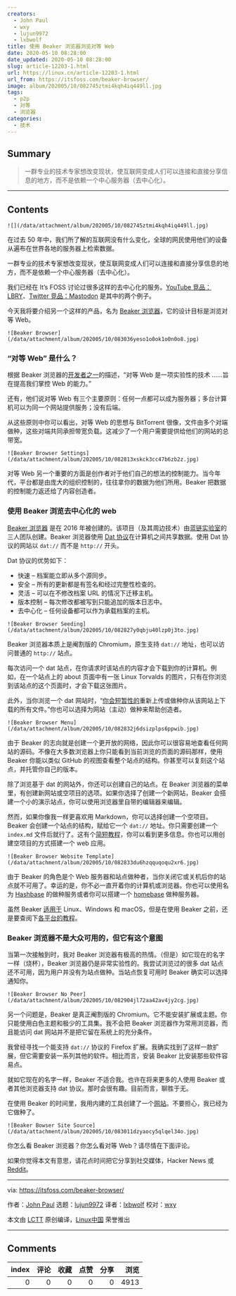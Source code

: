 ```yaml
---
creators:
  - John Paul
  - wxy
  - lujun9972
  - lxbwolf
title: 使用 Beaker 浏览器浏览对等 Web
date: 2020-05-10 08:28:00
date_updated: 2020-05-10 08:28:00
slug: article-12203-1.html
url: https://linux.cn/article-12203-1.html
url_from: https://itsfoss.com/beaker-browser/
image: album/202005/10/082745ztmi4kqh4iq449ll.jpg
tags:
  - p2p
  - 对等
  - 浏览器
categories:
  - 技术
---
```


## Summary

> 一群专业的技术专家想改变现状，使互联网变成人们可以连接和直接分享信息的地方，而不是依赖一个中心服务器（去中心化）。

***

<!-- more -->

## Contents

`![](/data/attachment/album/202005/10/082745ztmi4kqh4iq449ll.jpg)`

在过去 50 年中，我们所了解的互联网没有什么变化，全球的网民使用他们的设备从遍布在世界各地的服务器上检索数据。

一群专业的技术专家想改变现状，使互联网变成人们可以连接和直接分享信息的地方，而不是依赖一个中心服务器（去中心化）。

我们已经在 It’s FOSS 讨论过很多这样的去中心化的服务。[YouTube 竞品：LBRY](https://itsfoss.com/lbry/)、[Twitter 竞品：Mastodon](https://itsfoss.com/mastodon-open-source-alternative-twitter/) 是其中的两个例子。

今天我将要介绍另一个这样的产品，名为 [Beaker 浏览器](https://beakerbrowser.com/)，它的设计目标是浏览对等 Web。

`![Beaker Browser](/data/attachment/album/202005/10/083036yeso1o0ok1o0n0o8.jpg)`

### “对等 Web” 是什么？

根据 Beaker 浏览器的[开发者之一](https://pfrazee.hashbase.io/blog/what-is-the-p2p-web)的描述，“对等 Web 是一项实验性的技术 ……旨在提高我们掌控 Web 的能力。”

还有，他们说对等 Web 有三个主要原则：任何一点都可以成为服务器；多台计算机可以为同一个网站提供服务；没有后端。

从这些原则中你可以看出，对等 Web 的思想与 BitTorrent 很像，文件由多个对端做种，这些对端共同承担带宽负载。这减少了一个用户需要提供给他们的网站的总带宽。

`![Beaker Browser Settings](/data/attachment/album/202005/10/082813xskck3cc47b6zb2z.jpg)`

对等 Web 另一个重要的方面是创作者对于他们自己的想法的控制能力。当今年代，平台都是由庞大的组织控制的，往往拿你的数据为他们所用。Beaker 把数据的控制能力返还给了内容创造者。

### 使用 Beaker 浏览去中心化的 web

[Beaker 浏览器](https://beakerbrowser.com/) 是在 2016 年被创建的。该项目（及其周边技术）由[蓝链实验室](https://bluelinklabs.com/)的三人团队创建。Beaker 浏览器使用 [Dat 协议](https://www.datprotocol.com/)在计算机之间共享数据。使用 Dat 协议的网站以 `dat://` 而不是 `http://` 开头。

Dat 协议的优势如下：

* 快速 – 档案能立即从多个源同步。
* 安全 – 所有的更新都是有签名和经过完整性检查的。
* 灵活 – 可以在不修改档案 URL 的情况下迁移主机。
* 版本控制 – 每次修改都被写到只能追加的版本日志中。
* 去中心化 – 任何设备都可以作为承载档案的主机。

`![Beaker Browser Seeding](/data/attachment/album/202005/10/082827y0qbju40lzp0j3to.jpg)`

Beaker 浏览器本质上是阉割版的 Chromium，原生支持 `dat://` 地址，也可以访问普通的 `http://` 站点。

每次访问一个 dat 站点，在你请求时该站点的内容才会下载到你的计算机。例如，在一个站点上的 about 页面中有一张 Linux Torvalds 的图片，只有在你浏览到该站点的这个页面时，才会下载这张图片。

此外，当你浏览一个 dat 网站时，“[你会短暂性的](https://beakerbrowser.com/docs/faq/)重新上传或做种你从该网站上下载的所有文件。”你也可以选择为网站（主动）做种来帮助创造者。

`![Beaker Browser Menu](/data/attachment/album/202005/10/082832j6dsizplps6ppwib.jpg)`

由于 Beaker 的志向就是创建一个更开放的网络，因此你可以很容易地查看任何网站的源码。不像在大多数浏览器上你只能看到当前浏览的页面的源码那样，使用 Beaker 你能以类似 GitHub 的视图查看整个站点的结构。你甚至可以复刻这个站点，并托管你自己的版本。

除了浏览基于 dat 的网站外，你还可以创建自己的站点。在 Beaker 浏览器的菜单里，有创建新网站或空项目的选项。如果你选择了创建一个新网站，Beaker 会搭建一个小的演示站点，你可以使用浏览器里自带的编辑器来编辑。

然而，如果你像我一样更喜欢用 Markdown，你可以选择创建一个空项目。Beaker 会创建一个站点的结构，赋给它一个 `dat://` 地址。你只需要创建一个 `index.md` 文件后就行了。这有个[简短教程](https://beakerbrowser.com/docs/guides/create-a-markdown-site)，你可以看到更多信息。你也可以用创建空项目的方式搭建一个 web 应用。

`![Beaker Browser Website Template](/data/attachment/album/202005/10/082833du6hzqquqoqu2xr6.jpg)`

由于 Beaker 的角色是个 Web 服务器和站点做种者，当你关闭它或关机后你的站点就不可用了。幸运的是，你不必一直开着你的计算机或浏览器。你也可以使用名为 [Hashbase](https://hashbase.io/) 的做种服务或者你可以搭建一个 [homebase](https://github.com/beakerbrowser/homebase) 做种服务器。

虽然 Beaker [适用于](https://beakerbrowser.com/install/) Linux、Windows 和 macOS，但是在使用 Beaker 之前，还是要查阅下[各平台的教程](https://beakerbrowser.com/docs/guides/)。

### Beaker 浏览器不是大众可用的，但它有这个意图

当第一次接触到时，我对 Beaker 浏览器有极高的热情。（但是）如它现在的名字一样（烧杯），Beaker 浏览器仍是非常实验性的。我尝试浏览过的很多 dat 站点还不可用，因为用户并没有为站点做种。当站点恢复可用时 Beaker 确实可以选择通知你。

`![Beaker Browser No Peer](/data/attachment/album/202005/10/082904jl72aa42av4jy2cg.jpg)`

另一个问题是，Beaker 是真正阉割版的 Chromium。它不能安装扩展或主题。你只能使用白色主题和极少的工具集。我不会把 Beaker 浏览器作为常用浏览器，而且能访问 dat 网站并不是把它留在系统上的充分条件。

我曾经寻找一个能支持 `dat://` 协议的 Firefox 扩展。我确实找到了这样一款扩展，但它需要安装一系列其他的软件。相比而言，安装 Beaker 比安装那些软件容易点。

就如它现在的名字一样，Beaker 不适合我。也许在将来更多的人使用 Beaker 或者其他浏览器支持 dat 协议。那时会很有趣。目前而言，聊胜于无。

在使用 Beaker 的时间里，我用内建的工具创建了一个[网站](https://41bfbd06731e8d9c5d5676e8145069c69b254e7a3b710ddda4f6e9804529690c/)。不要担心，我已经为它做种了。

`![Beaker Bowser Site Source](/data/attachment/album/202005/10/083011dzyaocy5qlqel34o.jpg)`

你怎么看 Beaker 浏览器？你怎么看对等 Web？请尽情在下面评论。

如果你觉得本文有意思，请花点时间把它分享到社交媒体，Hacker News 或 [Reddit](https://reddit.com/r/linuxusersgroup)。

---

via: <https://itsfoss.com/beaker-browser/>

作者：[John Paul](https://itsfoss.com/author/john/) 选题：[lujun9972](https://github.com/lujun9972) 译者：[lxbwolf](https://github.com/lxbwolf) 校对：[wxy](https://github.com/wxy)

本文由 [LCTT](https://github.com/LCTT/TranslateProject) 原创编译，[Linux中国](https://linux.cn/) 荣誉推出

***

## Comments


|   index |   评论 |   收藏 |   点赞 |   分享 |   浏览 |
|--------:|-------:|-------:|-------:|-------:|-------:|
|       0 |      0 |      0 |      0 |      0 |   4913 |
